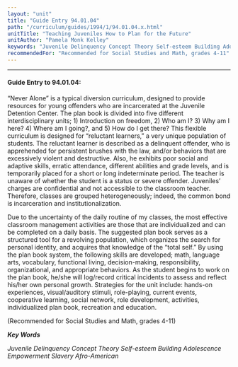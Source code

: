 ```yaml
---
layout: "unit"
title: "Guide Entry 94.01.04"
path: "/curriculum/guides/1994/1/94.01.04.x.html"
unitTitle: "Teaching Juveniles How to Plan for the Future"
unitAuthor: "Pamela Monk Kelley"
keywords: "Juvenile Delinquency Concept Theory Self-esteem Building Adolescence Empowerment Slavery Afro-American"
recommendedFor: "Recommended for Social Studies and Math, grades 4-11"
---
```

<body>
<hr/>
<h4>
Guide Entry to 94.01.04:
</h4>
“Never Alone” is a typical diversion curriculum, designed to provide resources for young offenders who are incarcerated at the Juvenile Detention Center. The plan book is divided into five different interdisciplinary units; 1) Introduction on freedom, 2) Who am I? 3) Why am I here? 4) Where am I going?, and 5) How do I get there? This flexible curriculum is designed for “reluctant learners,” a very unique population of students. The reluctant learner is described as a delinquent offender, who is apprehended for persistent brushes with the law, and/or behaviors that are excessively violent and destructive. Also, he exhibits poor social and adaptive skills, erratic attendance, different abilities and grade levels, and is temporarily placed for a short or long indeterminate period. The teacher is unaware of whether the student is a status or severe offender. Juveniles’ charges are confidential and not accessible to the classroom teacher. Therefore, classes are grouped heterogeneously; indeed, the common bond is incarceration and institutionalization.
<p>
Due to the uncertainty of the daily routine of my classes, the most effective classroom management activities are those that are individualized and can be completed on a daily basis. The suggested plan book serves as a structured tool for a revolving population, which organizes the search for personal identity, and acquires that knowledge of the “total self.” By using the plan book system, the following skills are developed; math, language arts, vocabulary, functional living, decision-making, responsibility, organizational, and appropriate behaviors. As the student begins to work on the plan book, he/she will log/record critical incidents to assess and reflect his/her own personal growth. Strategies for the unit include: hands-on experiences, visual/auditory stimuli, role-playing, current events, cooperative learning, social network, role development, activities, individualized plan book, recreation and education.
</p>
<p>
(Recommended for Social Studies and Math, grades 4-11)
</p>
<p>
<b>
<i>
Key Words
</i>
</b>
<br/>
</p>
<p>
<i>
Juvenile Delinquency Concept Theory Self-esteem Building Adolescence Empowerment Slavery Afro-American
</i>
</p>
</body>